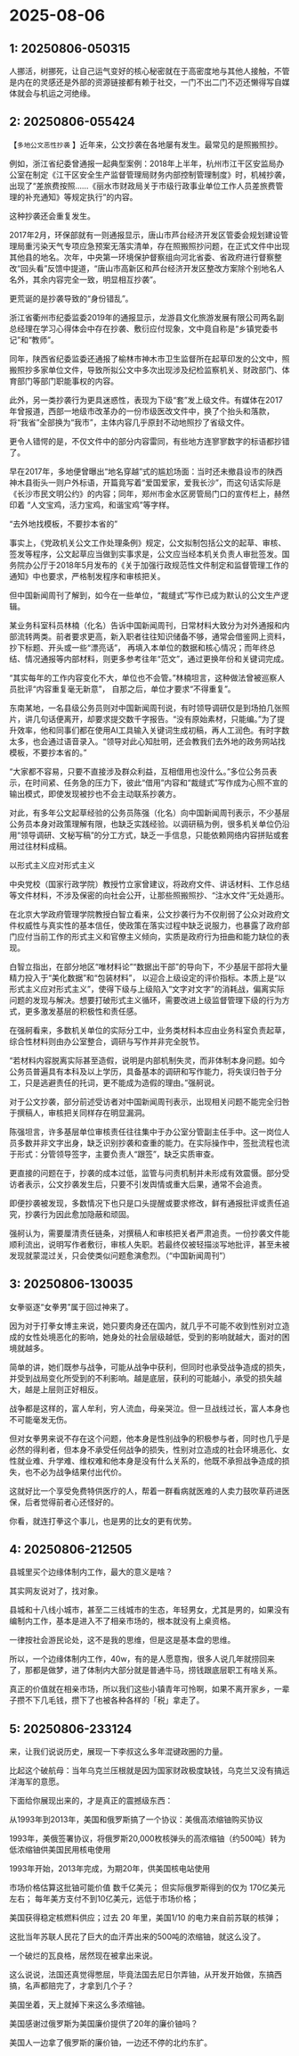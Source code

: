 # 2025-08-06

## 1: 20250806-050315

人挪活，树挪死，让自己运气变好的核心秘密就在于高密度地与其他人接触，不管是内在的灵感还是外部的资源链接都有赖于社交，一门不出二门不迈还懒得写自媒体就会与机运之河绝缘。 ​​​

## 2: 20250806-055424

【`多地公文恶性抄袭` 】近年来，公文抄袭在各地屡有发生。最常见的是照搬照抄。

例如，浙江省纪委曾通报一起典型案例：2018年上半年，杭州市江干区安监局办公室在制定《江干区安全生产监督管理局财务内部控制管理制度》时，机械抄袭，出现了“差旅费按照……《丽水市财政局关于市级行政事业单位工作人员差旅费管理的补充通知》等规定执行”的内容。

这种抄袭还会重复发生。

2017年2月，环保部就有一则通报显示，唐山市芦台经济开发区管委会规划建设管理局重污染天气专项应急预案无落实清单，存在照搬照抄问题，在正式文件中出现其他县的地名。次年，中央第一环境保护督察组向河北省委、省政府进行督察整改“回头看”反馈中提道，“唐山市高新区和芦台经济开发区整改方案除个别地名人名外，其余内容完全一致，明显相互抄袭”。

更荒诞的是抄袭导致的“身份错乱”。

浙江省衢州市纪委监委2019年的通报显示，龙游县文化旅游发展有限公司两名副总经理在学习心得体会中存在抄袭、敷衍应付现象，文中竟自称是“乡镇党委书记”和“教师”。  

同年，陕西省纪委监委还通报了榆林市神木市卫生监督所在起草印发的公文中，照搬照抄多家单位文件，导致所拟公文中多次出现涉及纪检监察机关、财政部门、体育部门等部门职能事权的内容。

此外，另一类抄袭行为更具迷惑性，表现为下级“套”发上级文件。有媒体在2017年曾报道，西部一地级市改革办的一份市级医改文件中，换了个抬头和落款，将“我省”全部换为“我市”，主体内容几乎原封不动地照抄了省级文件。

更令人错愕的是，不仅文件中的部分内容雷同，有些地方连寥寥数字的标语都抄错了。

早在2017年，多地便曾曝出“地名穿越”式的尴尬场面：当时还未撤县设市的陕西神木县街头一则户外标语，开篇竟写着“爱国爱家，爱我长沙”，而这句话实际是《长沙市民文明公约》的内容；同年，郑州市金水区房管局门口的宣传栏上，赫然印着 “人文宝鸡，活力宝鸡，和谐宝鸡”等字样。

“去外地找模板，不要抄本省的”

事实上，《党政机关公文工作处理条例》规定，公文拟制包括公文的起草、审核、签发等程序，公文起草应当做到实事求是，公文应当经本机关负责人审批签发。国务院办公厅于2018年5月发布的《关于加强行政规范性文件制定和监督管理工作的通知》中也要求，严格制发程序和审核把关。

但中国新闻周刊了解到，如今在一些单位，“裁缝式”写作已成为默认的公文生产逻辑。

某业务科室科员林楠（化名）告诉中国新闻周刊，日常材料大致分为对外通报和内部流转两类。前者要求更高，新入职者往往知识储备不够，通常会借鉴网上资料，抄下标题、开头或一些“漂亮话”， 再填入本单位的数据和核心情况；而年终总结、情况通报等内部材料，则更多参考往年“范文”，通过更换年份和关键词完成。

“其实每年的工作内容变化不大，单位也不会管。”林楠坦言，这种做法曾被巡察人员批评“内容重复毫无新意”， 自那之后，单位才要求“不得重复”。

东南某地，一名县级公务员则对中国新闻周刊说，有时领导调研仅是到场拍几张照片，讲几句话便离开，却要求提交数千字报告。“没有原始素材，只能编。”为了提升效率，他和同事们都在使用AI工具输入关键词生成初稿，再人工润色。有时字数太多，也会通过语音录入。“领导对此心知肚明，还会教我们去外地的政务网站找模板，不要抄本省的。”

“大家都不容易，只要不直接涉及群众利益，互相借用也没什么。”多位公务员表示，在时间紧、任务急的压力下，彼此“借用”内容和“裁缝式”写作成为心照不宣的输出模式，即使发现被抄也不会主动联系抄袭方。

对此，有多年公文起草经验的公务员陈强（化名）向中国新闻周刊表示，不少基层公务员本身对政策理解有限，也缺乏实践经验。以调研稿为例，很多机关单位仍沿用“领导调研、文秘写稿”的分工方式，缺乏一手信息，只能依赖网络内容拼贴或套用过往材料成稿。

以形式主义应对形式主义

中央党校（国家行政学院）教授竹立家曾建议，将政府文件、讲话材料、工作总结等文件材料，不涉及保密的向社会公开，让那些照搬照抄、“注水文件”无处遁形。

在北京大学政府管理学院教授白智立看来，公文抄袭行为不仅削弱了公众对政府文件权威性与真实性的基本信任，使政策在落实过程中缺乏说服力，也暴露了政府部门应付当前工作的形式主义和官僚主义倾向，实质是政府行为扭曲和能力缺位的表现。

白智立指出，在部分地区“唯材料论”“数据出干部”的导向下，不少基层干部将大量精力投入于“美化数据”和“包装材料”， 以迎合上级设定的评价指标。本质上是“以形式主义应对形式主义”，使得下级与上级陷入“文字对文字”的消耗战，偏离实际问题的发现与解决。想要打破形式主义循环，需要改进上级监督管理下级的行为方式，更多激发基层的积极性和责任感。

在强舸看来，多数机关单位的实际分工中，业务类材料本应由业务科室负责起草，综合性材料则由办公室整合，调研与写作并非完全脱节。

“若材料内容脱离实际甚至造假，说明是内部机制失灵，而非体制本身问题。如今公务员普遍具有本科及以上学历，具备基本的调研和写作能力，将失误归咎于分工，只是逃避责任的托词，更不能成为造假的理由。”强舸说。

对于公文抄袭，部分前述受访者对中国新闻周刊表示，出现相关问题不能完全归咎于撰稿人，审核把关同样存在明显漏洞。

陈强坦言，许多基层单位审核责任往往集中于办公室分管副主任手中。这一岗位人员多数并非文字出身，缺乏识别抄袭和查重的能力。在实际操作中，签批流程也流于形式：分管领导签字，主要负责人“跟签”，缺乏实质审查。

更直接的问题在于，抄袭的成本过低，监管与问责机制并未形成有效震慑。部分受访者表示，公文抄袭发生后，只要不引发舆情或重大后果，通常不会追责。

即便抄袭被发现，多数情况下也只是口头提醒或要求修改，鲜有通报批评或责任追究，抄袭行为因此愈加隐蔽和顽固。

强舸认为，需要厘清责任链条，对撰稿人和审核把关者严肃追责。一份抄袭文件能顺利流出，说明写作者敷衍，审核人失职。若最终仅被轻描淡写地批评，甚至未被发现就蒙混过关，只会使类似问题愈演愈烈。（“中国新闻周刊”）

## 3: 20250806-130035

女拳驱逐“女拳男”属于回过神来了。

因为对于打拳女博主来说，她只要肉身还在国内，就几乎不可能不收到性别对立造成的女性处境恶化的影响，她身处的社会层级越低，受到的影响就越大，面对的困境就越多。

简单的讲，她们既参与战争，可能从战争中获利，但同时也承受战争造成的损失，并受到战局变化所受到的不利影响。越是底层，获利的可能越小，承受的损失越大，越是上层则正好相反。

战争都是这样的，富人牟利，穷人流血，母亲哭泣。但一旦战线过长，富人本身也不可能毫发无伤。

但对女拳男来说不存在这个问题，他本身是性别战争的积极参与者，同时也几乎是必然的得利者，但本身不承受任何战争的损失，性别对立造成的社会环境恶化、女性就业难、升学难、维权难和他本身是没有什么关系的，他既不承担战争造成的损失，也不必为战争结果付出代价。

这就好比一个享受免费特供医疗的人，帮着一群看病就医难的人卖力鼓吹草药进医保，后者觉得前者心还怪好的。

你看，就连打拳这个事儿，也是男的比女的更有优势。

## 4: 20250806-212505

县城里买个边缘体制内工作，最大的意义是啥？

其实网友说对了，找对象。

县城和十八线小城市，甚至二三线城市的生态，年轻男女，尤其是男的，如果没有编制内工作，基本是进入不了相亲市场的，根本就没有上桌资格。

一律按社会游民论处，这不是我的思维，但是这是基本盘的思维。

所以，一个边缘体制内工作，40w，有的是人愿意掏，很多人说几年就捞回来了，那都是做梦，进了体制内大部分就是普通牛马，捞钱跟底层职工有啥关系。

真正的价值就在相亲市场，所以我们这些小镇青年可怜啊，如果不离开家乡，一辈子攒不下几毛钱，攒下了也被各种各样的「税」拿走了。

## 5: 20250806-233124

来，让我们说说历史，展现一下李叔这么多年混键政圈的力量。

比起这个破航母：当年乌克兰压根就是因为国家财政极度缺钱，乌克兰又没有搞远洋海军的意愿。

下面给你展现出来的，才是真正的震撼级东西：

从1993年到2013年，美国和俄罗斯搞了一个协议：美俄高浓缩铀购买协议

1993年，美俄签署协议，将俄罗斯20,000枚核弹头的高浓缩铀（约500吨）转为低浓缩铀供美国民用核电使用

1993年开始，2013年完成，为期20年，供美国核电站使用

市场价格估算这批铀可能价值 数千亿美元； 但实际俄罗斯得到的仅为 170亿美元左右； 每年美方支付不到10亿美元，远低于市场价格；

美国获得稳定核燃料供应；过去 20 年里，美国1/10 的电力来自前苏联的核弹；

这批当年苏联人民花了巨大的血汗弄出来的500吨的浓缩铀，就这么没了。

一个破烂的瓦良格，居然现在被拿出来说。

这么说说，法国还真觉得憋屈，毕竟法国去尼日尔弄铀，从开发开始做，东搞西搞，名声都赔完了，才拿到几个子？

美国坐着，天上就掉下来这么多浓缩铀。

美国感谢过俄罗斯为美国廉价提供了20年的廉价铀吗？

美国人一边拿了俄罗斯的廉价铀，一边还不停的北约东扩。

